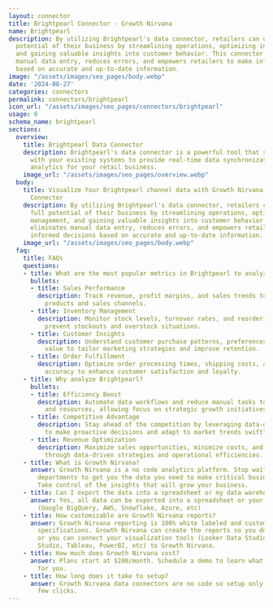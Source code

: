 ```yaml
---
layout: connector
title: Brightpearl Connector - Growth Nirvana
name: Brightpearl
description: By utilizing Brightpearl's data connector, retailers can unlock the full
  potential of their business by streamlining operations, optimizing inventory management,
  and gaining valuable insights into customer behavior. This connector eliminates
  manual data entry, reduces errors, and empowers retailers to make informed decisions
  based on accurate and up-to-date information.
image: "/assets/images/seo_pages/body.webp"
date: '2024-08-27'
categories: connectors
permalink: connectors/brightpearl
icon_url: "/assets/images/seo_pages/connectors/brightpearl"
usage: 0
schema_name: brightpearl
sections:
  overview:
    title: Brightpearl Data Connector
    description: Brightpearl's data connector is a powerful tool that seamlessly integrates
      with your existing systems to provide real-time data synchronization and advanced
      analytics for your retail business.
    image_url: "/assets/images/seo_pages/overview.webp"
  body:
    title: Visualize Your Brightpearl channel data with Growth Nirvana's Brightpearl
      Connector
    description: By utilizing Brightpearl's data connector, retailers can unlock the
      full potential of their business by streamlining operations, optimizing inventory
      management, and gaining valuable insights into customer behavior. This connector
      eliminates manual data entry, reduces errors, and empowers retailers to make
      informed decisions based on accurate and up-to-date information.
    image_url: "/assets/images/seo_pages/body.webp"
  faq:
    title: FAQs
    questions:
    - title: What are the most popular metrics in Brightpearl to analyze?
      bullets:
      - title: Sales Performance
        description: Track revenue, profit margins, and sales trends to identify top-performing
          products and sales channels.
      - title: Inventory Management
        description: Monitor stock levels, turnover rates, and reordering needs to
          prevent stockouts and overstock situations.
      - title: Customer Insights
        description: Understand customer purchase patterns, preferences, and lifetime
          value to tailor marketing strategies and improve retention.
      - title: Order Fulfillment
        description: Optimize order processing times, shipping costs, and delivery
          accuracy to enhance customer satisfaction and loyalty.
    - title: Why analyze Brightpearl?
      bullets:
      - title: Efficiency Boost
        description: Automate data workflows and reduce manual tasks to save time
          and resources, allowing focus on strategic growth initiatives.
      - title: Competitive Advantage
        description: Stay ahead of the competition by leveraging data-driven insights
          to make proactive decisions and adapt to market trends swiftly.
      - title: Revenue Optimization
        description: Maximize sales opportunities, minimize costs, and increase profitability
          through data-driven strategies and operational efficiencies.
    - title: What is Growth Nirvana?
      answer: Growth Nirvana is a no code analytics platform. Stop waiting for other
        departments to get you the data you need to make critical business decisions.
        Take control of the insights that will grow your business.
    - title: Can I export the data into a spreadsheet or my data warehouse?
      answer: Yes, all data can be exported into a spreadsheet or your data warehouse
        (Google BigQuery, AWS, Snowflake, Azure, etc)
    - title: How customizable are Growth Nirvana reports?
      answer: Growth Nirvana reporting is 100% white labeled and customized to your
        specifications. Growth Nirvana can create the reports so you don’t have to
        or you can connect your visualization tools (Looker Data Studio/Google Data
        Studio, Tableau, PowerBI, etc) to Growth Nirvana.
    - title: How much does Growth Nirvana cost?
      answer: Plans start at $200/month. Schedule a demo to learn what plan is best
        for you.
    - title: How long does it take to setup?
      answer: Growth Nirvana data connectors are no code so setup only requires a
        few clicks.
---
```

